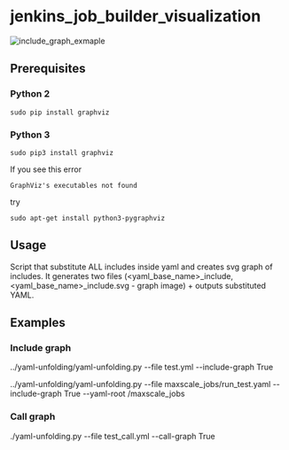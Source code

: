 # jenkins_job_builder_visualization

![include_graph_exmaple](https://raw.githubusercontent.com/OSLL/jenkins_job_builder_visualization/master/test.yml_include.png)

## Prerequisites
### Python 2
```
sudo pip install graphviz
```
### Python 3
```
sudo pip3 install graphviz
```

If you see this error
```
GraphViz's executables not found
```
try 
```
sudo apt-get install python3-pygraphviz
```

## Usage
Script that substitute ALL includes inside yaml and creates svg graph of includes. It generates two files (<yaml_base_name>_include, <yaml_base_name>_include.svg - graph image) + outputs substituted YAML.

## Examples

### Include graph
../yaml-unfolding/yaml-unfolding.py --file test.yml --include-graph True 

../yaml-unfolding/yaml-unfolding.py --file maxscale_jobs/run_test.yaml --include-graph True --yaml-root /maxscale_jobs

### Call graph
./yaml-unfolding.py --file test_call.yml --call-graph True
